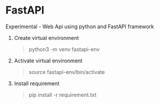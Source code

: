 # FastAPI
Experimental - Web Api using python and FastAPI framework


1. Create virtual environment
   >python3 -m venv fastapi-env

2. Activate virtual environment
   >source fastapi-env/bin/activate

3. Install requirement
   >pip install -r requirement.txt

   
